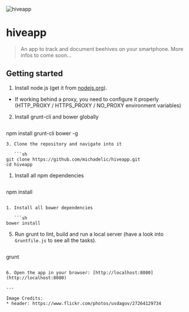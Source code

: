 ![hiveapp](https://michadelic.github.io/hiveapp/img/hiveapp_header.jpg)

# hiveapp

> An app to track and document beehives on your smartphone. More infos to come soon...

## Getting started

1. Install node.js (get it from [nodejs.org](http://nodejs.org/)).
  * If working behind a proxy, you need to configure it properly (HTTP_PROXY / HTTPS_PROXY / NO_PROXY environment variables)
2. Install grunt-cli and bower globally

   ```sh
npm install grunt-cli bower -g
```
3. Clone the repository and navigate into it

   ```sh
git clone https://github.com/michadelic/hiveapp.git
cd hiveapp
```

1. Install all npm dependencies

   ```sh
npm install
```

1. Install all bower dependencies

   ```sh
bower install
```

5. Run grunt to lint, build and run a local server (have a look into `Gruntfile.js` to see all the tasks).

   ```sh
grunt
```

6. Open the app in your browser: [http://localhost:8080](http://localhost:8080)

---

Image Credits:
* header: https://www.flickr.com/photos/usdagov/27264129734